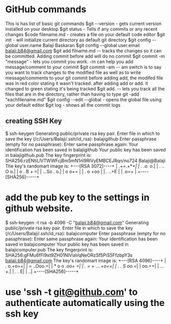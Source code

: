 # GitHub commands
This is has list of basic git commands
$git --version   - gets current version installed on your desktop
$git status - Tells if any commits or any recent changes
$code filename.md - creates a file on your default code editor
$git init - will initialize current directory as default git directory
$git config --global user.name Balaji Baskaran
$git config --global user.email balaji.b84@gmail.com
$git add filname.md -- tracks the changes so it can be committed. Adding commit before add will do no commit
$git commit -m "message" - lets you commit you work. -m can help you add message/comment to your commit
$git commit -am -- am switch is to say you want to track changes to the modified file as well as to write message/comments to your git commit
before adding add, the modifed file was in red color stating it wasn't tracked. after adding add or add. it changed to green stating it's being tracked
$git add. -- lets you track all the files that are in the directory, rather than having to type git -add "eachfilename.md"
$git config --edit --global - opens the global file using your default editor
$git log - shows all the commit logs
## creating SSH Key
$ ssh-keygen
Generating public/private rsa key pair.
Enter file in which to save the key (/c/Users/Balaji/.ssh/id_rsa): balajigithub
Enter passphrase (empty for no passphrase):
Enter same passphrase again:
Your identification has been saved in balajigithub
Your public key has been saved in balajigithub.pub
The key fingerprint is:
SHA256:rzENtiLlVTWWFcjBm5mN1nl9RlVyEMBCEJRqn/no724 Balaji@Balaji
The key's randomart image is:
+---[RSA 3072]----+
|       .+=.+***+*|
|        . .o*. o.|
|       .  .. O o.|
|      o  .  B + =|
|     ...So .   o.|
|     o o+=       |
|    . o +oo      |
|     . ..+E      |
|       .o=+      |
+----[SHA256]-----+
# add the pub key to the settings in github website. 

$ ssh-keygen -t rsa -b 4096 -C "balaji.b84@gmail.com"
Generating public/private rsa key pair.
Enter file in which to save the key (/c/Users/Balaji/.ssh/id_rsa): balajicomputer
Enter passphrase (empty for no passphrase):
Enter same passphrase again:
Your identification has been saved in balajicomputer
Your public key has been saved in balajicomputer.pub
The key fingerprint is:
SHA256:gFMu6fFl9xt9ZH01NIViaVqNeORzSf5PiS5FfzbpY3s balaji.b84@gmail.com
The key's randomart image is:
+---[RSA 4096]----+
|      .    o.+o=+|
|     =    ..Ooo.=|
|    * o o .*oo+ =|
|   . = + ....+o++|
|    . . S   oo.=*|
|            oo.++|
|           ... +.|
|            . . E|
|               ..|
+----[SHA256]-----+

# use 'ssh -t git@github.com' to authenticate automatically using the ssh key

